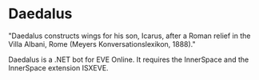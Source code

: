 # Daedalus
"Daedalus constructs wings for his son, Icarus, after a Roman relief in the Villa Albani, Rome (Meyers Konversationslexikon, 1888)."

Daedalus is a .NET bot for EVE Online. It requires the InnerSpace and the InnerSpace extension ISXEVE.
